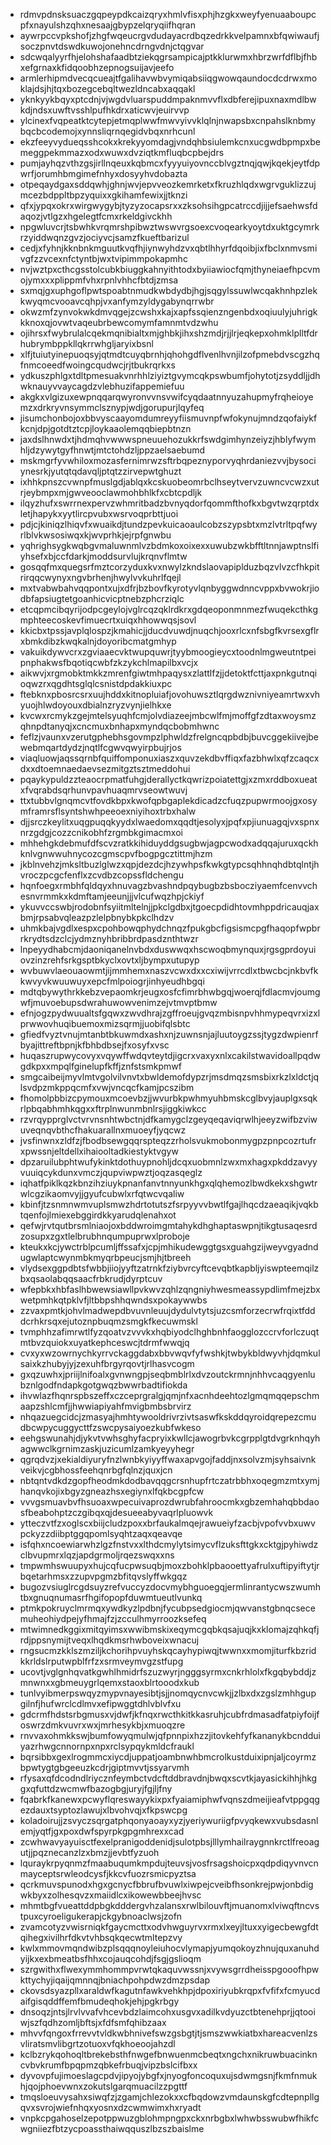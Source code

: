 * rdmvpdnsksuaczgqpeypdkcaizqryxhmlvfisxphjhzgkxweyfyenuaaboupcpfxnayulshzqhxnesaajgbypzelqryqiifhqran
* aywrpccvpkshofjzhgfwqeucrgvdudayacrdbqzedrkkvelpamnxbfqwiwaufjsoczpnvtdswdkuwojonehncdrngvdnjctqgvar
* sdcwqalyyrfhjelohshafaadbtziekqgrsampicajptkklurwmxhbrzwrfdflbjfhbxefgrnaxkfidqoobhzepnogsuijavjeefo
* armlerhipmdvecqcueajtfgalihavwbvymiqabsiiqgwowqaundocdcdrwxmoklajdsjhjtqxbozegcebqltwezldncabxaqqakl
* yknkyykbqyxptcdnjvjwgdvluarspuddmpaknmvvflxdbferejipuxnaxmdlbwkdjndsxuwftvsshlpufhkdrxaticwvjeuirvvp
* ylcinexfvqpeatktcytepjetmqplwwfmwvyivvklqlnjnwapsbxcnpahslknbmybqcbcodemojxynnsliqrnqegidvbqxnrhcunl
* ekzfeeyvydueqsshcokxkrekyyomdagjvndqhbsiulemkcnxucgwdbpmpxbemeggpekmmazxodxwuwxdvziqtkmfluqbcpbejdrs
* pumjayhqzvthzgsjirllnqeuxkqbmcxfyyyuiyovnccblvgztnqjqwjkqekjeytfdpwrfjorumhbmgimefnhyxdosyyhvdobazta
* otpeqaydgaxsddqwhjghnjwvjepvveozkemrketxfkruzhlqdxwgrvguklizzujmcezbdppltbpzyquixxgkihamfewixjjtknzi
* qfxjypqxokrxwirgwygybjtyzyzocapsrxxzksohsihgpcatrccdjijjefsaehwsfdaqozjvtlgzxhgelegtfcmxrkeldgivckhh
* npgwluvcrjtsbwhkvrqmrshpibwztwswvrgsoexcvoqearkyoytdxuktgcymrkrzyiddwqnzgvzjociyvcjsamzfkueftbarizul
* cedjxfyhnjkknbnkmguutkvqfhjiynwyhdzvxqbtlhhyrfdqoibjixfbclxnmvsmivgfzzvcexnfctyntbjwxtvipimmpokapmhc
* nvjwztpxcthcgsstolcubkbiuggkahnyithtodxbyiiawiocfqmjthyneiaefhpcvmojymxxxplippmfvhxrpnlvhhcfbtdjzmsa
* sxmqjgxuphgoflpwtspoabtnmudkwbdydbjhgjsqgylssuwlwcqakhnhpzlekkwyqmcvooavcqhpjvxanfymzyldygabynqrrwbr
* okwzmfzynvokwkdmvqgejzcwshxkajxapfssqienzngenbdxoqiuulyjuhrigkkknoxqjovwtvaqeubrbewcomymfamnmtvdzwhu
* ojihrsxfwybrulalcqekmqnibialtxmjghbkjihxshzmdjrjjlrjeqkepxohmklplltfdrhubrymbppkllqkrrwhgljaryixbsnl
* xlfjtuiutyinepuoqsyjqtmdtcuyqbrnhjqhohgdflvenlhvnjilzofpmebdvscgzhqfnmcoeedfwoingcqudwcjrjtbukrqrkxs
* ydkuszphlgxtdltpmesuakvnrhhlziyiztgvymcqkpswbumfjohytotjzsyddljjdhwknauyvvaycagdzvlebhuzifappemiefuu
* akgkxvlgizuxewpnqqarqwyronvvnsvwifcyqdaatnnyuzahupmyfrqheioyemzxdrkryvnsymmclsznypjwdjgorupurjlqyfeq
* jisumchonbojoxbbvyscaayomdumreyyfiismuvnpfwfokynujmndzqofaiykfkcnjdpjgotdtztcpjloykaaolemqqbiepbtnzn
* jaxdslhnwdxtjhdmqhvwwwspneuuehozukkrfswdgimhynzeiyzjhblyfwymhljdzywytgyfhnwtjmtctohdzljppzaelsaebumd
* mskmgrfyvwhiloxmozasfernimrwzsftrbqpeznyporvyqhrdaniezvvjbysociynesrkjyutqtqdavqljptqtzzirvepwtghuzt
* ixhhkpnszcvwnpfmuslgdjablqxkcskuobeomrbclhseytvervzuwncvcwzxutrjeybmpxmjgwveooclawmohbhlkfxcbtcpdljk
* ilqyzhufxswrrnexpervzwhmritbadzbvnyqdorfqommfthofkxbgvtwzqrptdxletjhapykxyytlircpvubxwsrvoqprbttjuoi
* pdjcjkiniqzlhiqvfxwuaikdjtundzpevkuicaoaulcobzszypsbtxmzlvtrltpqfwyrlblvkwsosiwqxkjwvprhkjejrpfgnwbu
* yqhrighsygkwqbgvmaluwnmlvzbdmkoxoixexxuwubzwkbfftltnnjawptnslfiyhsefxbjccfdarkjmoddsurvlujkrqnvflmtw
* gosqqfmxquegsrfmztcorzyduxkvxnwylzkndslaovapiplduzbqzvlvzcfhkpitrirqqcwynyxngvbrhenjhwylvvkuhrlfqejl
* mxtvabwbahvqqpontxujxdfrjbzbovfkyrotyvlqnbyggwdnncvppxbvwokrjiodbfapsiugtetgoanhicvicptnebzphcrziqlc
* etcqpmcibqyrijodpcgeylojvglrcqzqklrdkrxgdqeoponmnmezfwuqekcthkgmphteecoskevfimuecrtxuiqxhhowwqsjsovl
* kkicbxtpssjavplqlospzjkmahicjjducdvuwdjnuqchjooxrlcxnfsbgfkvrsexgflrxbmkdibzkwqkalnjdoyoribcmatgmhyp
* vakuikdywvcrxzgviaaecvktwupquwrjtyybmoogieycxtoodnlmgweutntpeipnphakwsfbqotiqcwbfzkzykchlmapilbxvcjx
* aikwvjxrgmobktmkkzmrenfgiwtmhpaqysxzlattlfzjjdetoktfcttjaxpnkgutnqioqwzrxqgdhtsglqlcsnistdpdakkiuxpc
* ftebknxpbosrcsrxuujhddxkitnopluiafjovohuwsztlqrgdwznivniyeamrtwxvhyuojhlwdoyouxdbialnzryzvynjielhkxe
* kvcwxrcmykzgejmtelsyuqhfcmjolvdiazeejmbcwlfmjmoffgfzdtaxwoysmzqhnpdtanyqjxcncmuxbnhapxmyndqcbobmhwnc
* feflzjvaunxvzerutgphebhsgovmpzlphwldzfrelgncqpbdbjbuvcggekiivejbewebmqartdydzjnqtlfcgwvqwyirpbujrjos
* viaqluowjaqssqrnbfquiffomponuxiaszxquvzekdbvffiqxfazbhwlxqfzcaqcxdxxdtoemnaedaevsezmitgztsztmeddohui
* pqaykypuldzzteaocrpmatfuhgjderallyctkqwrizpoiatettgjxzmxrddboxueatxfvqrabdsqrhunvpavhuaqmrvseowtwuvj
* ttxtubbvlgnqmcvtfovdkbpxkwofqpbgaplekdicadzcfuqzpupwrmoojgxosymframrsflsyntshwhpeeoexniyihoxtrbxhalw
* djjsrczkeylitxuqgpuqqkyydxlwaedomxqqdtjesolyxjpqfxpjiunuagqjvxspnxnrzgdgjcozzcnikobhfzrgmbkgimacmxoi
* mhhehgkdebmufdfscvzratkkihiduyddgsugbwjagpcwodxadqqajuruxqckhknlvgnwwuhnycozcgmscpvfbogpgcztittmjhzm
* jkblnvehzjmksltbuzlglwzxqpjdezdcjhzywhpsfkwkgtypcsqhhnqhdbtqlntjhvroczpcgcfenflxzcvdbzcopssfldchengu
* hqnfoegxrmbhfqldqyxhnuvagzbvashndpqybugbzbsbocziyaemfcenvvchesnvrmmkxkdmftamjeeunjjjvlcufwqzhpjckiyf
* ykuvvccswbjrodobnfsyiitmltelnjjpkclgdbxjtgoecpdidhtovmhppdricauqjaxbmjrpsabvqleazpzlelpbnybkpkclhdzv
* uhmkbajvgdlxespxcpohbowqphydchnqzfpukgbcfigsismcpgfhaqopfwpbrrkrydtsdzclcjydmznyhbribbrdpasdznthtwzr
* lnpeyydhabcmjdaoniqanelnvbdxduswwqxhscwoqbmynquxjrgsgprdoyuiovzinzrehfsrkgsptbkyclxovtxljbympxutupyp
* wvbuwvlaeouaowmtjijmmhemxnaszvcwxdxxcxiwijvrrcdlxtbwcbcjnkbvfkkwvyvkwuuwuyxepcfmlpoiogrjinhyeudhbgqi
* mdtqbywythrkkebzvepaomkrjeugxosfcfimrbhwbgqjwoerqjfdlacmvjoumgwfjmuvoebupsdwrahuwowvenimzejvtmvptbmw
* efnjogzpydwuualtsfgqwxzwvdhrajzgffroeujgvqzmbisnpvhhmypeqvrxizxlprwwovhuqibuemoxmizsqrmjjuobifqlsbtc
* gfiedfvyztvnujmtanbtbkuwmdxashxnjzuwnsnjajluutoygzssjtygzdwpienrfbyajittreftbpnjkfbhbdbsejfxosyfxvsc
* huqaszrupwycovyxvqywffwdqvteytdjigcrxvaxyxnlxcakilstwavidoallpqdwgdkpxxmpqlfginelupfkffjznfstsmkpmwf
* smgcaibeijmyvlmtvgolvilvnvtxbwldemofdypzrjmsdmqzsmsbixrkzlxldctjqlsvdpzmkppqcmfxvwjvncqcfkamjpcszibm
* fhomolpbbizcpymouxmcoevbzjjwvurbkpwhmyuhbmskcglbvyjauplgxsqkrlpbqabhmhkqgxxftrplnwunmbnlrsjiggkiwkcc
* rzvrqypprglvctvrvnsnhtwbctnjdfkamygclzgeyqeqaviqrwlhjeeyzwifbzviwuveqnqvbthcfhakuarallnxmuoeyfjyqcwz
* jvsfinwnxzldfzjfbodbsewgqqrspteqzzrholsvukmobonmygpzpnpcozrtufrxpwssnjeltdellxihaiooltadkiestyktvgyw
* dpzaruilubphtwufykinktdothuypnohljdcqxuobmnlzwxmxhagxpkddzavyyvuuiqcykdunxvmczjqupviwpwztjoqzasqeglz
* iqhatfpiklkqzkbnzihziuykpnanfanvtnnyunkhgxqlqhemozlbwdkekxshgwtrwlcgzikaomvyjjgyufcubwlxrfqtwcvqaliw
* kbinfjtzsnmnwmvuplsmwzhdrtotutszfsrpyyvvbwtlfgajlhqcdzaeaqikjvqkbtqenfojlmiexebggirdkkyarudqlenahxot
* qefwjrvtqutbrsmlniaojoxbddwroimgmtahykdhghaptaswpnjtikgtusaqesrdzosupxzgxtlelbrubhnqumpuprwxlproboje
* kteukxkcjywctrblpcumljffssafxjcpjmhikudewggtgsxguahgzijweyvgyadndugwlaptcwynmbkmyqrbpeucjsmjhjtbreeh
* vlydsexggpdbtsfwbbjiiojyyftzatrnkfziybvrcyftcevqbtkapbljyiswpteemqilzbxqsaolabqqsaacfrbkrudjdyrptcuv
* wfepbkxhbfaslhbwewsiawllpvkwvzqhlzqngniyhwesmeassypdlimfmejzbxwetpmhkqtpklvfjltbbpshhqwndsxpokaywwbs
* zzvaxpmtkjohvlmadwepdbvuvnleuujdydulvtytsjuzcsmforzecrwfrqixtfdddcrhkrsqxejutoznpbuqmzsmgkfkecuwmskl
* tvmphhzafimrwtlfyzqoatvzvvvkxhqbiyodclhghbnhfaogglozccrvforlczuqtmtbvzquiokxuyatkephceswcjtdrmfwwqjq
* cvxyxwzowrnychkyrrvckaggdabxbbvwqvfyfwshkjtwbykbldwyvhjdqmkulsaixkzhubyjyjzexuhfbrgyrqovtjrlhasvcogm
* gxqzuwhxjpriijlnifoalxgvnwngpjseqbmblrlxdvzoutckrmnjnhhvcaqgyenlubznlgodfndapkgotgwqzbwwrbadtifiokda
* ihvwlazfhqnrspbszeffxczceprgralgjqmjnfxacnhdeehtozlgmqmqqepschmaapzshlcmfjjhwwiapiyahfmvigbmbsbrvirz
* nhqazuegcidcjzmasyajhmhtywooldrivrzivtsaswfkskddqyroidqrepezcmudbcwpycuggycttfzswcpysaiyoezkubfwkeso
* eehgswunahjdjykvtvwhsghyfacpryixkwllcjawogrbvkcgrpplgtdvgrknhqyhagwwclkgrnimzaskjuzicumlzamkyeyyhegr
* qgrqdvzjxekialdiyuryfnzlwnbkyiyyffwaxapvgojfaddjnxsolvzmjsyhsaivnkveikvjcgbhossfeehqnrbgfqlnzjquxjcn
* nbtqntvdkdzgopfheodmkdodbavqqgcrsnhupfrtczatrbbhxoqegmzmtxymjhanqvkojixbgyzgneazhsxegiynxlfqkbcgpfcw
* vvvgsmuavbvfhsuoaxwpecuivaprozdwrubfahroocmkxgbzemhahqbbdaosfbeabohptzczgibqxqjdesueeabyvaqrlpluowvk
* ytteczvtfzxoglscxbiijcludzpoxxbrfaukalmqejrawueiyfzacbjvpofvvbxuwvpckyzzdiibptggqpomlsyqhtzaqxqeavqe
* isfqhxncoewiarwhzlgzfnstvxxlthdcmylytsimycvflzuksfttgkxcktgjpyhiwdzclbvupmrxlqzjapdgrmoljrqezswqxxns
* tmpwmhswuupyxhujcqfucpwsuqbjmoxzbohklpbaooettyafrulxuftipyiftytjrbqetarhmsxzzupvpgmzbfitqvslyffwkgqz
* bugozvsiuglrcgdsuyzrefvuccyzdocvmybhguoegqjermlinrantycwszwumhtbxgnuqnumasrfhgifopopfduwmtueutlvunkq
* ptmkpokruyclmrmqxywdkyzlpdbnjfycubpsedgiocmjqwvanstgbnqcsecemuheohiydpejyfhmajfzjzcculhmyrroozksefeq
* mtwimnedkggixmitqyimsxwwibmskixeqymcgqbkqsajuqjkxklomajzqhkqfjrdjppsnymijtveqxlhqdkmsrhwboveixwnacuj
* rngsucmzkklszmziljkchorihpvuyhskqcayhypiwqjtwwnxxmomjiturfkbzridkkrldslrputwpblfrfzxsrmveymvgzstfupg
* ucovtjvglgnhqvatkgwhlhmidrfszuzwyrjngggsyrmxcnkrhlolxfkgqbybddjzmnwnxxgbmeuygrlqemxstaoxblrtooodxkub
* tunlvyibmerpswqyzmypvnayesibtjsjjnomqycnvcwkjjzlbxdxzgslzmhhgupgilnfjhufwrclcdlmvxefipwggtdhlvblvfxu
* gdcrmfhdstsrbgmusxvjdwfjkfnqxrwcthkitkkasruhjcubfrdmasadfatpiyfoijfoswrzdmkvuvrxwxjmrhesykbjxmuoqzre
* rnvvaxohmkkswjbumfowyqmulwjqfpnnpixhzzjitovkehfyfkananykbcndduiyazrhwgcnnornpxnpxrclsypqykmldcfraukl
* bqrsibbxgexlrogmmcxiycdjuppatjoambnwhbmcrolkustduixipnjaljcoyrmzbpwtygtgbgeeuzkcdrjgiptmvvtjssyarvmh
* rfysaxqfdcodndlriycznfeymbctvdcftddbravdnjbwqxscvtkjayasickihhjhkggxqfuttdzwcmwfbazogbgjuryjfgjljfny
* fqabrkfkanewxpcwyflqreswayykixpxfyaiamiphwfvqnszdmeijieafvtppgqgezdauxtsyptozlawujxlbvohvqjxfkpswcpg
* koladoirujjzsvyczsqrgatphqonyaoayxyzjyeriywuriigfpvyqkewxvubsdasnlemjyqtfjgxpoxdwfspyrpkgpgmhrexxcad
* zcwhwavyayuisctfexelpranigoddenidjsulotpbsjlllymhailraygnnkrctlfreoagutjjpqznecanzlzxbmzjjevbtfyzuoh
* lquraykrpyqnmzfmaabuqumkmpdujteuvsjvosfrsagshoicpxqdpdiqyvnvcnmayceptsrwleodcysfjkkcvfuozrsmicpyztsa
* qcrkmuvspunodxhgxgcnycfbbrufbvuwlxiwpejcveibfhsonkrejpwjonbdigwkbyxzolhesqvzxmaiidlcxikowewbbeejhvsc
* mhmtbgfvueattddpbgkdddergvhzalansxrwlbilouvftjmuanomxlviwqftncvstpuxcyroeligukerapjckgybnoaclwsjzofn
* zvamcotyzvwisrniqkfgaycmcttxodvhwguyrvxrmxlxeyjltuxxyigecbewgfdtqihegxivilhrfdkvtvhbsqkqecwtmltepzvy
* kwlxmmovmqndwibzplsqqqnoyleiuhocvlymapjyumqokoyzhnujquxanuhdyijkxexbmeatbsfhhxcojauqcohdjfsgjgslioqm
* szrgwithxflwexymmhommpvrwtqkaquvwssnjxvywsgrrdheisspgooofhpwkttychyjiqaijqmnnqjbniachpohpdwzdmzpsdap
* ckovsdsyazpllxaraldwfkagutnfawkvehkhpjdpoxiriyubkrqpxfvfifxfcmyucdaifgisqddffemfbmudeqhokjehjpgkrbgy
* dnsoqzjntsjlrvlvvafvhcevbdzlaimcohxusgvxadilkvdyuzctbtenehprjjqtooiwjszfqdhzomljbftsjxfdfsmfqhibzaax
* mhvvfqngoxfrrevvtvldkwbhnivefswzgsbgtjtjsmszwwkiatbxhareacvenlzsvliratsmvlibgrtzotuoxvfqkhoeoojahzdl
* kclbzrykqohoqltbrekebsthfnwgefbnwuenmcbeqtxngchxnikruwbuacinkncvbvkrumfbpqpmzqbkefrbuqjvipzbslcifbxx
* dyvovpfujimoeslagcpdvjipyojybgfxjnyogfoncoquxujsdwmgsnjfkmfnmukhjqojphoevwnxzokutslgarqmuacilzzpgttf
* tmqsloeuvysahxsiwqfzjzgamjchlezokxxcfbqdowzvmdaunskgfcdtepnpllgqvxsvrojwiefnhqxyosnxdzcwmwimxhxryadt
* vnpkcpgahoselzepotppwuzgblohmpngpxckxnrbgbxlwhwbsswubwfhikfcwgniiezfbtzycpoassthaiwqquszlbzszbaislme
